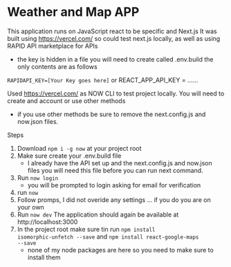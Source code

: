 # Weather and Map APP

This application runs on JavaScript react to be specific and Next.js
It was built using https://vercel.com/ so could test next.js locally, as well as using RAPID API marketplace
for APIs

- the key is hidden in a file you will need to create called .env.build the only contents are as follows

<code>RAPIDAPI_KEY=[Your Key goes here]</code> or REACT_APP_API_KEY = ......

Used https://vercel.com/ as NOW CLI to test project locally. You will need to create and account or use other methods

- if you use other methods be sure to remove the next.config.js and now.json files.

Steps

1. Download <code>npm i -g now</code> at your project root
2. Make sure create your .env.build file
   - I already have the API set up and the next.config.js and now.json files you will need this file before
     you can run next command.
3. Run <code>now login</code>
   - you will be prompted to login asking for email for verification
4. run <code>now</code>
5. Follow promps, I did not overide any settings ... if you do you are on your own
6. Run <code>now dev</code> The application should again be available at http://localhost:3000
7. In the project root make sure tin run <code>npm install isomorphic-unfetch --save</code>
   and <code>npm install react-google-maps --save</code>
   - none of my node packages are here so you need to make sure to install them

